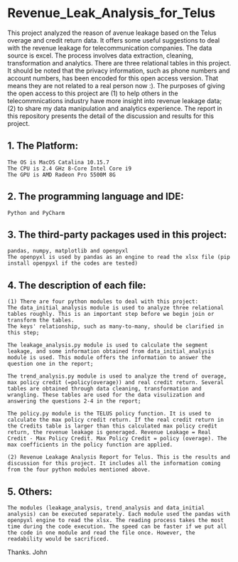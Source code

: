 # Revenue_Leak_Analysis_for_Telus
This project analyzed the reason of avenue leakage based on the Telus overage and credit return data. It offers some useful suggestions to deal with the revenue leakage for telecommunication companies. The data source is excel. The process involves data extraction, cleaning, transformation and analytics. There are three relational tables in this project. It should be noted that the privacy information, such as phone numbers and account numbers, has been encoded for this open access version. That means they are not related to a real person now :). The purposes of giving the open access to this project are (1) to help others in the telecommnications industry have more insight into revenue leakage data; (2) to share my data manipulation and analytics experience. The report in this repository presents the detail of the discussion and results for this project.

## 1. The Platform:
	The OS is MacOS Catalina 10.15.7
	The CPU is 2.4 GHz 8-Core Intel Core i9
	The GPU is AMD Radeon Pro 5500M 8G

## 2. The programming language and IDE:
	Python and PyCharm

## 3. The third-party packages used in this project:
	pandas, numpy, matplotlib and openpyxl
	The openpyxl is used by pandas as an engine to read the xlsx file (pip install openpyxl if the codes are tested)

## 4. The description of each file:
	(1) There are four python modules to deal with this project:
	The data_initial_analysis module is used to analyze three relational tables roughly. This is an important step before we begin join or transform the tables.
	The keys' relationship, such as many-to-many, should be clarified in this step;

	The leakage_analysis.py module is used to calculate the segment leakage, and some information obtained from data_initial_analysis module is used. This module offers the information to answer the question one in the report;

	The trend_analysis.py module is used to analyze the trend of overage, max policy credit (=policy(overage)) and real credit return. Several tables are obtained through data cleaning, transformation and wrangling. These tables are used for the data visulization and answering the questions 2-4 in the report;

	The policy.py module is the TELUS policy function. It is used to calculate the max policy credit return. If the real credit return in the Credits table is larger than this calculated max policy credit return, the revenue leakage is generaged. Revenue Leakage = Real Credit - Max Policy Credit. Max Policy Credit = policy (overage). The max coefficients in the policy function are applied.

	(2) Revenue Leakage Analysis Report for Telus. This is the results and discussion for this project. It includes all the information coming from the four python modules mentioned above.

## 5. Others:
	The modules (leakage_analysis, trend_analysis and data_initial analysis) can be executed separately. Each module used the pandas with openpyxl engine to read the xlsx. The reading process takes the most time during the code execution. The speed can be faster if we put all the code in one module and read the file once. However, the readability would be sacrificed.


Thanks.
John
